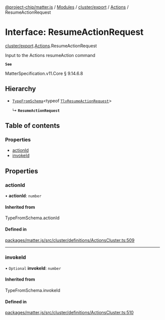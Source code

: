 [@project-chip/matter.js](../README.md) / [Modules](../modules.md) / [cluster/export](../modules/cluster_export.md) / [Actions](../modules/cluster_export.Actions.md) / ResumeActionRequest

# Interface: ResumeActionRequest

[cluster/export](../modules/cluster_export.md).[Actions](../modules/cluster_export.Actions.md).ResumeActionRequest

Input to the Actions resumeAction command

**`See`**

MatterSpecification.v11.Core § 9.14.6.8

## Hierarchy

- [`TypeFromSchema`](../modules/tlv_export.md#typefromschema)\<typeof [`TlvResumeActionRequest`](../modules/cluster_export.Actions.md#tlvresumeactionrequest)\>

  ↳ **`ResumeActionRequest`**

## Table of contents

### Properties

- [actionId](cluster_export.Actions.ResumeActionRequest.md#actionid)
- [invokeId](cluster_export.Actions.ResumeActionRequest.md#invokeid)

## Properties

### actionId

• **actionId**: `number`

#### Inherited from

TypeFromSchema.actionId

#### Defined in

[packages/matter.js/src/cluster/definitions/ActionsCluster.ts:509](https://github.com/project-chip/matter.js/blob/6d3b6a5d957d88a9231d6ecab4bb41f8133112be/packages/matter.js/src/cluster/definitions/ActionsCluster.ts#L509)

___

### invokeId

• `Optional` **invokeId**: `number`

#### Inherited from

TypeFromSchema.invokeId

#### Defined in

[packages/matter.js/src/cluster/definitions/ActionsCluster.ts:510](https://github.com/project-chip/matter.js/blob/6d3b6a5d957d88a9231d6ecab4bb41f8133112be/packages/matter.js/src/cluster/definitions/ActionsCluster.ts#L510)
